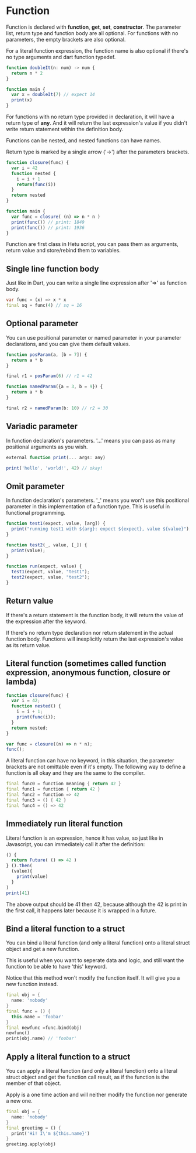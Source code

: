 # Function

Function is declared with **function**, **get**, **set**, **constructor**. The parameter list, return type and function body are all optional. For functions with no parameters, the empty brackets are also optional.

For a literal function expression, the function name is also optional if there's no type arguments and dart function typedef.

```typescript
function doubleIt(n: num) -> num {
  return n * 2
}

function main {
  var x = doubleIt(7) // expect 14
  print(x)
}
```

For functions with no return type provided in declaration, it will have a return type of **any**. And it will return the last expression's value if you didn't write return statement within the definition body.

Functions can be nested, and nested functions can have names.

Return type is marked by a single arrow ('->') after the parameters brackets.

```typescript
function closure(func) {
  var i = 42
  function nested {
    i = i + 1
    return(func(i))
  }
  return nested
}

function main {
  var func = closure( (n) => n * n )
  print(func()) // print: 1849
  print(func()) // print: 1936
}
```

Function are first class in Hetu script, you can pass them as arguments, return value and store/rebind them to variables.

## Single line function body

Just like in Dart, you can write a single line expression after '=>' as function body.

```dart
var func = (x) => x * x
final sq = func(4) // sq = 16
```

## Optional parameter

You can use positional parameter or named parameter in your parameter declarations, and you can give them default values.

```javascript
function posParam(a, [b = 7]) {
  return a * b
}

final r1 = posParam(6) // r1 = 42

function namedParam({a = 3, b = 9}) {
  return a * b
}

final r2 = namedParam(b: 10) // r2 = 30
```

## Variadic parameter

In function declaration's parameters. '...' means you can pass as many positional arguments as you wish.

```javascript
external function print(... args: any)

print('hello', 'world!', 42) // okay!
```

## Omit parameter

In function declaration's parameters. '\_' means you won't use this positional parameter in this implementation of a function type. This is useful in functional programming.

```javascript
function test1(expect, value, [arg]) {
  print("running test1 with ${arg}: expect ${expect}, value ${value}");
}

function test2(_, value, [_]) {
  print(value);
}

function run(expect, value) {
  test1(expect, value, "test1");
  test2(expect, value, "test2");
}
```

## Return value

If there's a return statement is the function body, it will return the value of the expression after the keyword.

If there's no return type declaration nor return statement in the actual function body. Functions will inexplicitly return the last expression's value as its return value.

## Literal function (sometimes called function expression, anonymous function, closure or lambda)

```javascript
function closure(func) {
  var i = 42;
  function nested() {
    i = i + 1;
    print(func(i));
  }
  return nested;
}

var func = closure((n) => n * n);
func();
```

A literal function can have no keyword, in this situation, the parameter brackets are not omittable even if it's empty. The following way to define a function is all okay and they are the same to the compiler.

```dart
final func0 = function meaning { return 42 }
final func1 = function { return 42 }
final func2 = function => 42
final func3 = () { 42 }
final func4 = () => 42
```

## Immediately run literal function

Literal function is an expression, hence it has value, so just like in Javascript, you can immediately call it after the definition:

```javascript
() {
  return Future( () => 42 )
} ().then(
  (value){
    print(value)
  }
)
print(41)
```

The above output should be 41 then 42, because although the 42 is print in the first call, it happens later because it is wrapped in a future.

## Bind a literal function to a struct

You can bind a literal function (and only a literal function) onto a literal struct object and get a new function.

This is useful when you want to seperate data and logic, and still want the function to be able to have 'this' keyword.

Notice that this method won't modify the function itself. It will give you a new function instead.

```dart
final obj = {
  name: 'nobody'
}
final func = () {
  this.name = 'foobar'
}
final newfunc =func.bind(obj)
newfunc()
print(obj.name) // 'foobar'
```

## Apply a literal function to a struct

You can apply a literal function (and only a literal function) onto a literal struct object and get the function call result, as if the function is the member of that object.

Apply is a one time action and will neither modify the function nor generate a new one.

```dart
final obj = {
  name: 'nobody'
}
final greeting = () {
  print('Hi! I\'m ${this.name}')
}
greeting.apply(obj)
```
